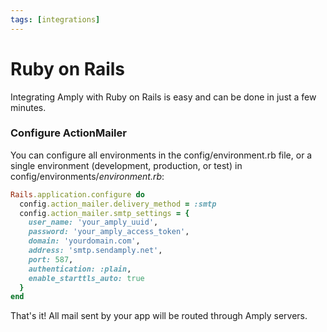 ```yaml
---
tags: [integrations]
---
```


# Ruby on Rails

Integrating Amply with Ruby on Rails is easy and can be done in just a few minutes.

### Configure ActionMailer

You can configure all environments in the config/environment.rb file, or a single environment (development, production, or test) in config/environments/*environment.rb*:

```ruby
Rails.application.configure do
  config.action_mailer.delivery_method = :smtp
  config.action_mailer.smtp_settings = {
    user_name: 'your_amply_uuid',
    password: 'your_amply_access_token',
    domain: 'yourdomain.com',
    address: 'smtp.sendamply.net',
    port: 587,
    authentication: :plain,
    enable_starttls_auto: true
  }
end
```

That's it! All mail sent by your app will be routed through Amply servers.